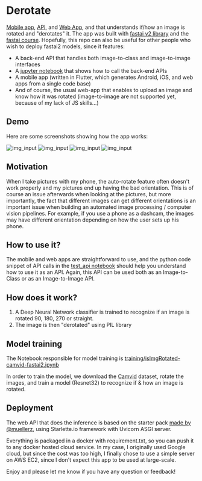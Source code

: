 # Derotate
[Mobile app](https://drive.google.com/open?id=1UNQbxz8WtLMVVRjzhBN_1lzKLpgbJ504), [API](test_api.ipynb), and [Web App](http://54.145.131.146/), and  that understands if/how an image is rotated and "derotates" it. The app was built with [fastai v2 library](https://dev.fast.ai/) and the [fastai course](https://course.fast.ai/). Hopefully, this repo can also be useful for other people who wish to deploy fastai2 models, since it features:
* A back-end API that handles both image-to-class and image-to-image interfaces
* A [jupyter notebook](test_api.ipynb) that shows how to call the back-end APIs
* A mobile app (written in Flutter, which generates Android, iOS, and web apps from a single code base)
* And of course, the usual web-app that enables to upload an image and know how it was rotated (image-to-image are not supported yet, because of my lack of JS skills...)

## Demo
Here are some screenshots showing how the app works:

![img_input](https://github.com/sebderhy/derotate/blob/master/images/flutter1.jpg "flutter1") 
![img_input](https://github.com/sebderhy/derotate/blob/master/images/flutter2.jpg "flutter2") 
![img_input](https://github.com/sebderhy/derotate/blob/master/images/flutter3.jpg "flutter3") 
![img_input](https://github.com/sebderhy/derotate/blob/master/images/flutter5.jpg "flutter5") 

## Motivation
When I take pictures with my phone, the auto-rotate feature often doesn't work properly and my pictures end up having the bad orientation. This is of course an issue afterwards when looking at the pictures, but more importantly, the fact that different images can get different orientations is an important issue when building an automated image processing / computer vision pipelines. For example, if you use a phone as a dashcam, the images may have different orientation depending on how the user sets up his phone.

## How to use it?
The mobile and web apps are straightforward to use, and the python code snippet of API calls in the [test_api notebook](test_api.ipynb) should help you understand how to use it as an API. Again, this API can be used both as an Image-to-Class or as an Image-to-Image API.

## How does it work?
1) A Deep Neural Network classifier is trained to recognize if an image is rotated 90, 180, 270 or straight.
2) The image is then "derotated" using PIL library

## Model training

The Notebook responsible for model training is [training/isImgRotated-camvid-fastai2.ipynb](https://github.com/sebderhy/derotate/blob/master/training/isImgRotated-camvid-fastai2.ipynb)

In order to train the model, we download the [Camvid](http://mi.eng.cam.ac.uk/research/projects/VideoRec/CamVid/) dataset, rotate the images, and train a model (Resnet32) to recognize if & how an image is rotated.

## Deployment
The web API that does the inference is based on the starter pack [made by @muellerz](https://github.com/muellerzr/fastai2-Starlette), using Starlette.io framework with Uvicorn ASGI server.   

Everything is packaged in a docker with requirement.txt, so you can push it to any docker hosted cloud service. In my case, I originally used Google cloud, but since the cost was too high, I finally chose to use a simple server on AWS EC2, since I don't expect this app to be used at large-scale.

Enjoy and please let me know if you have any question or feedback!

